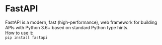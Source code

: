 # FastAPI
FastAPI is a modern, fast (high-performance), web framework for building APIs with Python 3.6+ based on standard Python type hints.  
How to use it:  
``` pip install fastapi ```
